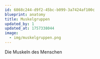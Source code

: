 ```yaml
---
id: 6868c244-d9f2-45bc-b099-3a7424af100c
blueprint: anatomy
title: Muskelgruppen
updated_by: 1
updated_at: 1757338044
image:
  - img/muskelgruppen.png
---
```

Die Muskeln des Menschen
